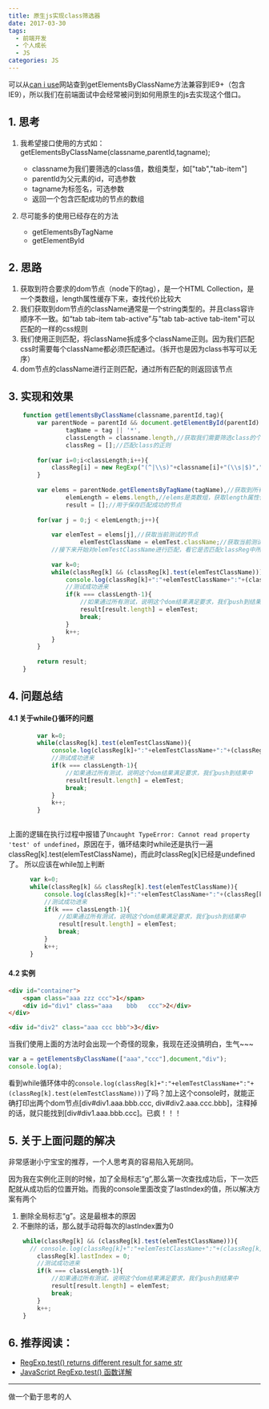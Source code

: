 ```yaml
---
title: 原生js实现class筛选器
date: 2017-03-30
tags:
  - 前端开发
  - 个人成长
  - JS
categories: JS
---
```


可以从[can i use](http://caniuse.com/)网站查到getElementsByClassName方法兼容到IE9+（包含IE9），所以我们在前端面试中会经常被问到如何用原生的js去实现这个借口。


## 1. 思考

1. 我希望接口使用的方式如：getElementsByClassName(classname,parentId,tagname); 
    + classname为我们要筛选的class值，数组类型，如["tab","tab-item"]
    + parentId为父元素的id，可选参数
    + tagname为标签名，可选参数
    + 返回一个包含匹配成功的节点的数组
 
2. 尽可能多的使用已经存在的方法
    + getElementsByTagName
    + getElementById

## 2. 思路

1. 获取到符合要求的dom节点（node下的tag），是一个HTML Collection，是一个类数组，length属性缓存下来，查找代价比较大
2. 我们获取到dom节点的className通常是一个string类型的。并且class容许顺序不一致。如“tab tab-item tab-active”与"tab tab-active tab-item"可以匹配的一样的css规则
3. 我们使用正则匹配，将className拆成多个className正则。因为我们匹配css时需要每个className都必须匹配通过。（拆开也是因为class书写可以无序）
4. dom节点的className进行正则匹配，通过所有匹配的则返回该节点

## 3. 实现和效果

```javascript
    function getElementsByClassName(classname,parentId,tag){
        var parentNode = parentId && document.getElementById(parentId) || document,
                tagName = tag || '*',
                classLength = classname.length,//获取我们需要筛选class的个数
                classReg = [];//匹配class的正则
    
        for(var i=0;i<classLength;i++){
            classReg[i] = new RegExp("(^|\\s)"+classname[i]+"(\\s|$)","g");//生成class匹配正则
        }
    
        var elems = parentNode.getElementsByTagName(tagName),//获取到所有满足要求的dom节点
                elemLength = elems.length,//elems是类数组，获取length属性代价比较大，所以缓存下来 3
                result = [];//用于保存匹配成功的节点
    
        for(var j = 0;j < elemLength;j++){
    
            var elemTest = elems[j],//获取当前测试的节点
                    elemTestClassName = elemTest.className;//获取当前测试节点的class属性，className兼容IE6+
            //接下来开始对elemTestClassName进行匹配，看它是否匹配classReg中所有的规则
    
            var k=0;
            while(classReg[k] && (classReg[k].test(elemTestClassName))){
                console.log(classReg[k]+":"+elemTestClassName+":"+(classReg[k].test(elemTestClassName)));
                //测试成功进来
                if(k === classLength-1){
                    //如果通过所有测试，说明这个dom结果满足要求，我们push到结果中
                    result[result.length] = elemTest;
                    break;
                }
                k++;
            }
        }
    
        return result;
    }
```

## 4. 问题总结

#### 4.1 关于while{}循环的问题

```javascript
        var k=0;
        while(classReg[k].test(elemTestClassName)){
            console.log(classReg[k]+":"+elemTestClassName+":"+(classReg[k].test(elemTestClassName)));
            //测试成功进来
            if(k === classLength-1){
                //如果通过所有测试，说明这个dom结果满足要求，我们push到结果中
                result[result.length] = elemTest;
                break;
            }
            k++;
        }
        
```

上面的逻辑在执行过程中报错了`Uncaught TypeError: Cannot read property 'test' of undefined`，原因在于，循环结束时while还是执行一遍classReg[k].test(elemTestClassName)，而此时classReg[k]已经是undefined了。
所以应该在while加上判断

```javascript
      var k=0;
      while(classReg[k] && classReg[k].test(elemTestClassName)){
          console.log(classReg[k]+":"+elemTestClassName+":"+(classReg[k].test(elemTestClassName)));
          //测试成功进来
          if(k === classLength-1){
              //如果通过所有测试，说明这个dom结果满足要求，我们push到结果中
              result[result.length] = elemTest;
              break;
          }
          k++;
      }
```

#### 4.2 实例

```html
<div id="container">
    <span class="aaa zzz ccc">1</span>
    <div id="div1" class="aaa    bbb   ccc">2</div>
</div>

<div id="div2" class="aaa ccc bbb">3</div>
```
当我们使用上面的方法时会出现一个奇怪的现象，我现在还没搞明白，生气~~~

```javascript
var a = getElementsByClassName(["aaa","ccc"],document,"div");
console.log(a);

```

看到while循环体中的`console.log(classReg[k]+":"+elemTestClassName+":"+(classReg[k].test(elemTestClassName)))`了吗？加上这个console时，就能正确打印出两个dom节点[div#div1.aaa.bbb.ccc, div#div2.aaa.ccc.bbb]，注释掉的话，就只能找到[div#div1.aaa.bbb.ccc]。已疯！！！

## 5. 关于上面问题的解决

非常感谢小宁宝宝的推荐，一个人思考真的容易陷入死胡同。

因为我在实例化正则的时候，加了全局标志“g”,那么第一次查找成功后，下一次匹配就从成功后的位置开始。而我的console里面改变了lastIndex的值，所以解决方案有两个

1. 删除全局标志“g”。这是最根本的原因
2. 不删除的话，那么就手动将每次的lastIndex置为0

```javascript
    while(classReg[k] && (classReg[k].test(elemTestClassName))){
      // console.log(classReg[k]+":"+elemTestClassName+":"+(classReg[k].test(elemTestClassName)));
        classReg[k].lastIndex = 0;
        //测试成功进来
        if(k === classLength-1){
            //如果通过所有测试，说明这个dom结果满足要求，我们push到结果中
            result[result.length] = elemTest;
            break;
        }
        k++;
    }
```

## 6. 推荐阅读：

+ [RegExp.test() returns different result for same str](http://stackoverflow.com/questions/13586786/regexp-test-returns-different-result-for-same-str-depending-on-how-where-i)
+ [JavaScript RegExp.test() 函数详解](http://www.365mini.com/page/javascript-regexp-test.htm)

--------------------------
做一个勤于思考的人

